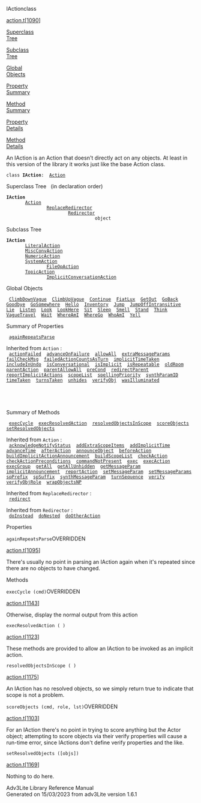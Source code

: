 <span class="title">IAction</span><span class="type">class</span>

[action.t](../file/action.t.html)\[[1090](../source/action.t.html#1090)\]

[Superclass  
Tree](#_SuperClassTree_)

[Subclass  
Tree](#_SubClassTree_)

[Global  
Objects](#_ObjectSummary_)

[Property  
Summary](#_PropSummary_)

[Method  
Summary](#_MethodSummary_)

[Property  
Details](#_Properties_)

[Method  
Details](#_Methods_)

<div class="fdesc">

An IAction is an Action that doesn't directly act on any objects. At
least in this version of the library it works just like the base Action
class.

`class `**`IAction`**` :   `[`Action`](../object/Action.html)

</div>

<span id="_SuperClassTree_"></span>

<div class="mjhd">

<span class="hdln">Superclass Tree</span>   (in declaration order)

</div>

**`IAction`**  
`         `[`Action`](../object/Action.html)  
`                 `[`ReplaceRedirector`](../object/ReplaceRedirector.html)  
`                         `[`Redirector`](../object/Redirector.html)  
`                                 object`  
<span id="_SubClassTree_"></span>

<div class="mjhd">

<span class="hdln">Subclass Tree</span>  

</div>

**`IAction`**  
`         `[`LiteralAction`](../object/LiteralAction.html)  
`         `[`MiscConvAction`](../object/MiscConvAction.html)  
`         `[`NumericAction`](../object/NumericAction.html)  
`         `[`SystemAction`](../object/SystemAction.html)  
`                 `[`FileOpAction`](../object/FileOpAction.html)  
`         `[`TopicAction`](../object/TopicAction.html)  
`                 `[`ImplicitConversationAction`](../object/ImplicitConversationAction.html)  
<span id="_ObjectSummary_"></span>

<div class="mjhd">

<span class="hdln">Global Objects</span>  

</div>

` `[`ClimbDownVague`](../object/ClimbDownVague.html)`  `[`ClimbUpVague`](../object/ClimbUpVague.html)`  `[`Continue`](../object/Continue.html)`  `[`FiatLux`](../object/FiatLux.html)`  `[`GetOut`](../object/GetOut.html)`  `[`GoBack`](../object/GoBack.html)`  `[`Goodbye`](../object/Goodbye.html)`  `[`GoSomewhere`](../object/GoSomewhere.html)`  `[`Hello`](../object/Hello.html)`  `[`Inventory`](../object/Inventory.html)`  `[`Jump`](../object/Jump.html)`  `[`JumpOffIntransitive`](../object/JumpOffIntransitive.html)`  `[`Lie`](../object/Lie.html)`  `[`Listen`](../object/Listen.html)`  `[`Look`](../object/Look.html)`  `[`LookHere`](../object/LookHere.html)`  `[`Sit`](../object/Sit.html)`  `[`Sleep`](../object/Sleep.html)`  `[`Smell`](../object/Smell.html)`  `[`Stand`](../object/Stand.html)`  `[`Think`](../object/Think.html)`  `[`VagueTravel`](../object/VagueTravel.html)`  `[`Wait`](../object/Wait.html)`  `[`WhereAmI`](../object/WhereAmI.html)`  `[`WhereGo`](../object/WhereGo.html)`  `[`WhoAmI`](../object/WhoAmI.html)`  `[`Yell`](../object/Yell.html)`  `
<span id="_PropSummary_"></span>

<div class="mjhd">

<span class="hdln">Summary of Properties</span>  

</div>

` `[`againRepeatsParse`](#againRepeatsParse)`  `

Inherited from `Action` :  
` `[`actionFailed`](../object/Action.html#actionFailed)`  `[`advanceOnFailure`](../object/Action.html#advanceOnFailure)`  `[`allowAll`](../object/Action.html#allowAll)`  `[`extraMessageParams`](../object/Action.html#extraMessageParams)`  `[`failCheckMsg`](../object/Action.html#failCheckMsg)`  `[`failedActionCountsAsTurn`](../object/Action.html#failedActionCountsAsTurn)`  `[`implicitTimeTaken`](../object/Action.html#implicitTimeTaken)`  `[`includeInUndo`](../object/Action.html#includeInUndo)`  `[`isConversational`](../object/Action.html#isConversational)`  `[`isImplicit`](../object/Action.html#isImplicit)`  `[`isRepeatable`](../object/Action.html#isRepeatable)`  `[`oldRoom`](../object/Action.html#oldRoom)`  `[`parentAction`](../object/Action.html#parentAction)`  `[`parentAllowAll`](../object/Action.html#parentAllowAll)`  `[`preCond`](../object/Action.html#preCond)`  `[`redirectParent`](../object/Action.html#redirectParent)`  `[`reportImplicitActions`](../object/Action.html#reportImplicitActions)`  `[`scopeList`](../object/Action.html#scopeList)`  `[`spellingPriority`](../object/Action.html#spellingPriority)`  `[`synthParamID`](../object/Action.html#synthParamID)`  `[`timeTaken`](../object/Action.html#timeTaken)`  `[`turnsTaken`](../object/Action.html#turnsTaken)`  `[`unhides`](../object/Action.html#unhides)`  `[`verifyObj`](../object/Action.html#verifyObj)`  `[`wasIlluminated`](../object/Action.html#wasIlluminated)`  `

` `

` `

<span id="_MethodSummary_"></span>

<div class="mjhd">

<span class="hdln">Summary of Methods</span>  

</div>

` `[`execCycle`](#execCycle)`  `[`execResolvedAction`](#execResolvedAction)`  `[`resolvedObjectsInScope`](#resolvedObjectsInScope)`  `[`scoreObjects`](#scoreObjects)`  `[`setResolvedObjects`](#setResolvedObjects)`  `

Inherited from `Action` :  
` `[`acknowledgeNotifyStatus`](../object/Action.html#acknowledgeNotifyStatus)`  `[`addExtraScopeItems`](../object/Action.html#addExtraScopeItems)`  `[`addImplicitTime`](../object/Action.html#addImplicitTime)`  `[`advanceTime`](../object/Action.html#advanceTime)`  `[`afterAction`](../object/Action.html#afterAction)`  `[`announceObject`](../object/Action.html#announceObject)`  `[`beforeAction`](../object/Action.html#beforeAction)`  `[`buildImplicitActionAnnouncement`](../object/Action.html#buildImplicitActionAnnouncement)`  `[`buildScopeList`](../object/Action.html#buildScopeList)`  `[`checkAction`](../object/Action.html#checkAction)`  `[`checkActionPreconditions`](../object/Action.html#checkActionPreconditions)`  `[`commandNotPresent`](../object/Action.html#commandNotPresent)`  `[`exec`](../object/Action.html#exec)`  `[`execAction`](../object/Action.html#execAction)`  `[`execGroup`](../object/Action.html#execGroup)`  `[`getAll`](../object/Action.html#getAll)`  `[`getAllUnhidden`](../object/Action.html#getAllUnhidden)`  `[`getMessageParam`](../object/Action.html#getMessageParam)`  `[`implicitAnnouncement`](../object/Action.html#implicitAnnouncement)`  `[`reportAction`](../object/Action.html#reportAction)`  `[`setMessageParam`](../object/Action.html#setMessageParam)`  `[`setMessageParams`](../object/Action.html#setMessageParams)`  `[`spPrefix`](../object/Action.html#spPrefix)`  `[`spSuffix`](../object/Action.html#spSuffix)`  `[`synthMessageParam`](../object/Action.html#synthMessageParam)`  `[`turnSequence`](../object/Action.html#turnSequence)`  `[`verify`](../object/Action.html#verify)`  `[`verifyObjRole`](../object/Action.html#verifyObjRole)`  `[`wrapObjectsNP`](../object/Action.html#wrapObjectsNP)`  `

Inherited from `ReplaceRedirector` :  
` `[`redirect`](../object/ReplaceRedirector.html#redirect)`  `

Inherited from `Redirector` :  
` `[`doInstead`](../object/Redirector.html#doInstead)`  `[`doNested`](../object/Redirector.html#doNested)`  `[`doOtherAction`](../object/Redirector.html#doOtherAction)`  `

<span id="_Properties_"></span>

<div class="mjhd">

<span class="hdln">Properties</span>  

</div>

<span id="againRepeatsParse"></span>

`againRepeatsParse`<span class="rem">OVERRIDDEN</span>

[action.t](../file/action.t.html)\[[1095](../source/action.t.html#1095)\]

<div class="desc">

There's usually no point in parsing an IAction again when it's repeated
since there are no objects to have changed.

</div>

<span id="_Methods_"></span>

<div class="mjhd">

<span class="hdln">Methods</span>  

</div>

<span id="execCycle"></span>

`execCycle (cmd)`<span class="rem">OVERRIDDEN</span>

[action.t](../file/action.t.html)\[[1143](../source/action.t.html#1143)\]

<div class="desc">

Otherwise, display the normal output from this action

</div>

<span id="execResolvedAction"></span>

`execResolvedAction ( )`

[action.t](../file/action.t.html)\[[1123](../source/action.t.html#1123)\]

<div class="desc">

These methods are provided to allow an IAction to be invoked as an
implicit action.

</div>

<span id="resolvedObjectsInScope"></span>

`resolvedObjectsInScope ( )`

[action.t](../file/action.t.html)\[[1175](../source/action.t.html#1175)\]

<div class="desc">

An IAction has no resolved objects, so we simply return true to indicate
that scope is not a problem.

</div>

<span id="scoreObjects"></span>

`scoreObjects (cmd, role, lst)`<span class="rem">OVERRIDDEN</span>

[action.t](../file/action.t.html)\[[1103](../source/action.t.html#1103)\]

<div class="desc">

For an IAction there's no point in trying to score anything but the
Actor object; attempting to score objects via their verify properties
will cause a run-time error, since IActions don't define verify
properties and the like.

</div>

<span id="setResolvedObjects"></span>

`setResolvedObjects ([objs])`

[action.t](../file/action.t.html)\[[1169](../source/action.t.html#1169)\]

<div class="desc">

Nothing to do here.

</div>

<div class="ftr">

Adv3Lite Library Reference Manual  
Generated on 15/03/2023 from adv3Lite version 1.6.1

</div>
